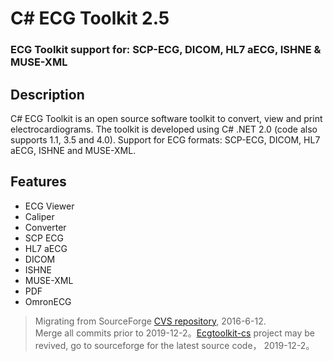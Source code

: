 # C# ECG Toolkit 2.5
### ECG Toolkit support for: SCP-ECG, DICOM, HL7 aECG, ISHNE & MUSE-XML

## Description
C# ECG Toolkit is an open source software toolkit to convert, view and print electrocardiograms. The toolkit is developed using C# .NET 2.0 (code also supports 1.1, 3.5 and 4.0). Support for ECG formats: SCP-ECG, DICOM, HL7 aECG, ISHNE and MUSE-XML.

## Features
- ECG Viewer
- Caliper
- Converter
- SCP ECG
- HL7 aECG
- DICOM
- ISHNE
- MUSE-XML
- PDF
- OmronECG

> Migrating from SourceForge [CVS repository](http://ecgtoolkit-cs.sourceforge.net/), 2016-6-12.  
> Merge all commits prior to 2019-12-2。[Ecgtoolkit-cs](https://sourceforge.net/p/ecgtoolkit-cs/git/ci/master/tree/) project may be revived, go to sourceforge for the latest source code， 2019-12-2。
